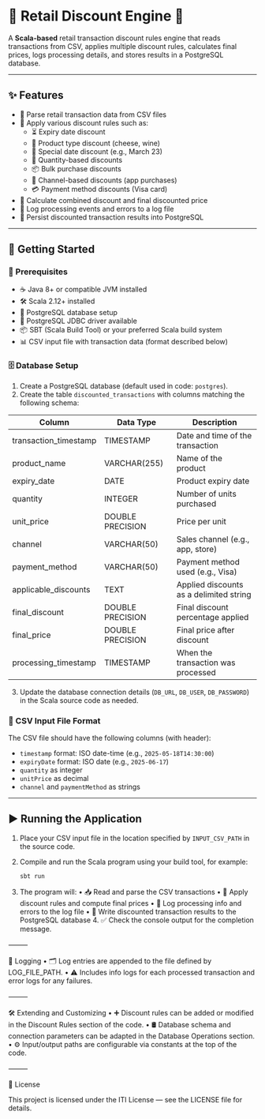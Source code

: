 # 🛒 Retail Discount Engine 💸

A **Scala-based** retail transaction discount rules engine that reads transactions from CSV, applies multiple discount rules, calculates final prices, logs processing details, and stores results in a PostgreSQL database.

---

## ✨ Features

- 📄 Parse retail transaction data from CSV files  
- 🎯 Apply various discount rules such as:  
  - ⏳ Expiry date discount  
  - 🧀 Product type discount (cheese, wine)  
  - 🎉 Special date discount (e.g., March 23)  
  - 🔢 Quantity-based discounts  
  - 📦 Bulk purchase discounts  
  - 📱 Channel-based discounts (app purchases)  
  - 💳 Payment method discounts (Visa card)  
- 🧮 Calculate combined discount and final discounted price  
- 📝 Log processing events and errors to a log file  
- 💾 Persist discounted transaction results into PostgreSQL  

---

## 🚀 Getting Started

### 🔧 Prerequisites

- ☕ Java 8+ or compatible JVM installed  
- 🛠️ Scala 2.12+ installed  
- 🐘 PostgreSQL database setup  
- 🔌 PostgreSQL JDBC driver available  
- 📦 SBT (Scala Build Tool) or your preferred Scala build system  
- 📊 CSV input file with transaction data (format described below)  

### 🗄️ Database Setup

1. Create a PostgreSQL database (default used in code: `postgres`).  
2. Create the table `discounted_transactions` with columns matching the following schema:

| Column                 | Data Type         | Description                          |
|------------------------|-------------------|------------------------------------|
| transaction_timestamp  | TIMESTAMP         | Date and time of the transaction   |
| product_name           | VARCHAR(255)      | Name of the product                 |
| expiry_date            | DATE              | Product expiry date                 |
| quantity               | INTEGER           | Number of units purchased           |
| unit_price             | DOUBLE PRECISION  | Price per unit                     |
| channel                | VARCHAR(50)       | Sales channel (e.g., app, store)   |
| payment_method         | VARCHAR(50)       | Payment method used (e.g., Visa)   |
| applicable_discounts   | TEXT              | Applied discounts as a delimited string |
| final_discount         | DOUBLE PRECISION  | Final discount percentage applied  |
| final_price            | DOUBLE PRECISION  | Final price after discount          |
| processing_timestamp   | TIMESTAMP         | When the transaction was processed |

3. Update the database connection details (`DB_URL`, `DB_USER`, `DB_PASSWORD`) in the Scala source code as needed.

### 📁 CSV Input File Format

The CSV file should have the following columns (with header):
- `timestamp` format: ISO date-time (e.g., `2025-05-18T14:30:00`)  
- `expiryDate` format: ISO date (e.g., `2025-06-17`)  
- `quantity` as integer  
- `unitPrice` as decimal  
- `channel` and `paymentMethod` as strings  

---

## ▶️ Running the Application

1. Place your CSV input file in the location specified by `INPUT_CSV_PATH` in the source code.  
2. Compile and run the Scala program using your build tool, for example:  

   ```bash
   sbt run

3.	The program will:
	•	📥 Read and parse the CSV transactions
	•	🧮 Apply discount rules and compute final prices
	•	📝 Log processing info and errors to the log file
	•	💾 Write discounted transaction results to the PostgreSQL database
	4.	✅ Check the console output for the completion message.

⸻

📜 Logging
	•	🗂️ Log entries are appended to the file defined by LOG_FILE_PATH.
	•	⚠️ Includes info logs for each processed transaction and error logs for any failures.

⸻

🛠️ Extending and Customizing
	•	➕ Discount rules can be added or modified in the Discount Rules section of the code.
	•	🛢️ Database schema and connection parameters can be adapted in the Database Operations section.
	•	⚙️ Input/output paths are configurable via constants at the top of the code.

⸻

📄 License

This project is licensed under the ITI License — see the LICENSE file for details.
